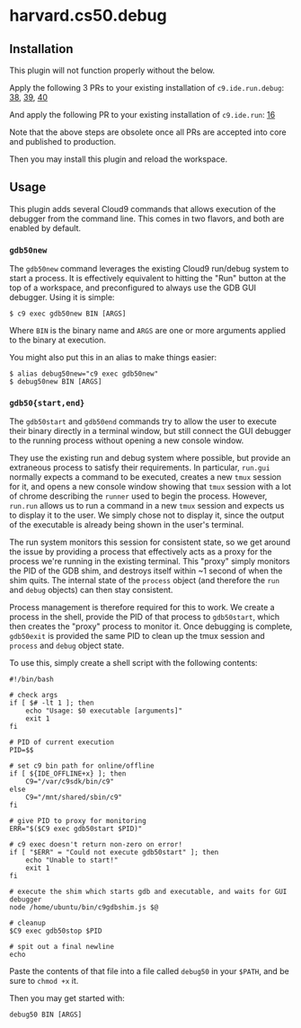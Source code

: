 # harvard.cs50.debug

## Installation

This plugin will not function properly without the below.

Apply the following 3 PRs to your existing installation of `c9.ide.run.debug`:
[38](https://github.com/c9/c9.ide.run.debug/pull/38),
[39](https://github.com/c9/c9.ide.run.debug/pull/39),
[40](https://github.com/c9/c9.ide.run.debug/pull/40)

And apply the following PR to your existing installation of `c9.ide.run`:
[16](https://github.com/c9/c9.ide.run/pull/16)

Note that the above steps are obsolete once all PRs are accepted into core and
published to production.

Then you may install this plugin and reload the workspace.

## Usage

This plugin adds several Cloud9 commands that allows execution of the
debugger from the command line. This comes in two flavors, and both
are enabled by default.

### `gdb50new`

The `gdb50new` command leverages the existing Cloud9 run/debug system
to start a process. It is effectively equivalent to hitting the "Run"
button at the top of a workspace, and preconfigured to always use the
GDB GUI debugger. Using it is simple:

```
$ c9 exec gdb50new BIN [ARGS]
```

Where `BIN` is the binary name and `ARGS` are one or more arguments applied
to the binary at execution.

You might also put this in an alias to make things easier:

```
$ alias debug50new="c9 exec gdb50new"
$ debug50new BIN [ARGS]
```

### `gdb50{start,end}`

The `gdb50start` and `gdb50end` commands try to allow the user to
execute their binary directly in a terminal window, but still connect
the GUI debugger to the running process without opening a new console window.

They use the existing run and debug system where possible, but provide an
extraneous process to satisfy their requirements.
In particular, `run.gui` normally expects a command to be executed, creates
a new `tmux` session for it, and opens a new console window showing that
`tmux` session with a lot of chrome describing the `runner` used to begin
the process.
However, `run.run` allows us to run a command in a new `tmux` session and
expects us to display it to the user.
We simply chose not to display it, since the output of the executable is
already being shown in the user's terminal.

The run system monitors this session for consistent state, so we get
around the issue by providing a process that effectively acts as a proxy
for the process we're running in the existing terminal.
This "proxy" simply monitors the PID of the GDB shim, and destroys itself
within ~1 second of when the shim quits.
The internal state of the `process` object (and therefore the `run` and
`debug` objects) can then stay consistent.

Process management is therefore required for this to work.
We create a process in the shell, provide the PID of that process to
`gdb50start`, which then creates the "proxy" process to monitor it.
Once debugging is complete, `gdb50exit` is provided the same PID
to clean up the tmux session and `process` and `debug` object state.

To use this, simply create a shell script with the following contents:

```
#!/bin/bash

# check args
if [ $# -lt 1 ]; then
    echo "Usage: $0 executable [arguments]"
    exit 1
fi

# PID of current execution
PID=$$

# set c9 bin path for online/offline
if [ ${IDE_OFFLINE+x} ]; then
    C9="/var/c9sdk/bin/c9"
else
    C9="/mnt/shared/sbin/c9"
fi

# give PID to proxy for monitoring
ERR="$($C9 exec gdb50start $PID)"

# c9 exec doesn't return non-zero on error!
if [ "$ERR" = "Could not execute gdb50start" ]; then
    echo "Unable to start!"
    exit 1
fi

# execute the shim which starts gdb and executable, and waits for GUI debugger
node /home/ubuntu/bin/c9gdbshim.js $@

# cleanup
$C9 exec gdb50stop $PID

# spit out a final newline
echo
```

Paste the contents of that file into a file called `debug50` in
your `$PATH`, and be sure to `chmod +x` it.

Then you may get started with:
```
debug50 BIN [ARGS]
```